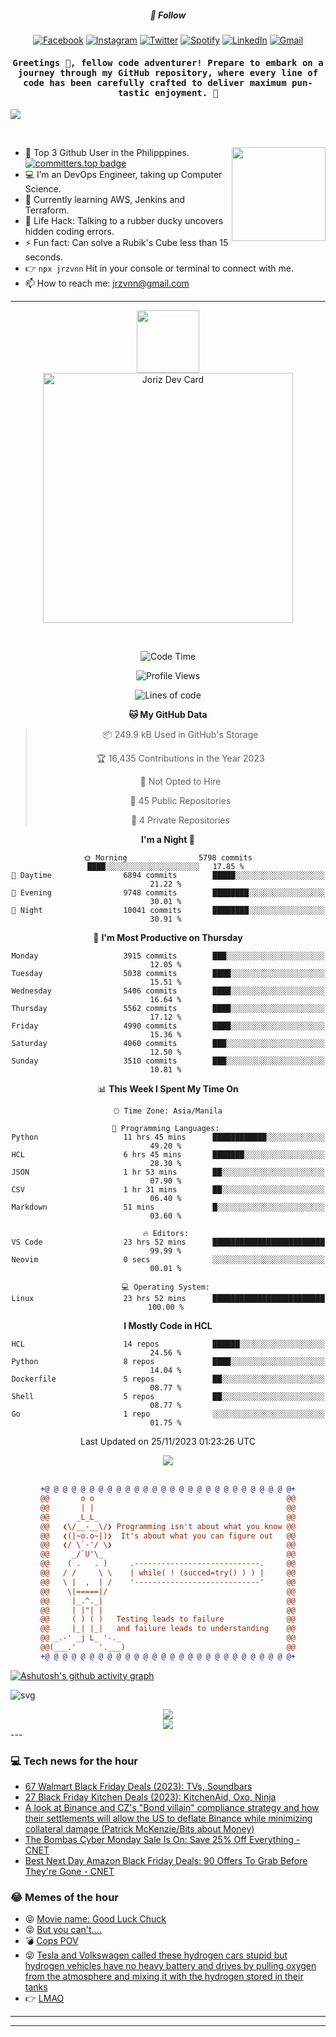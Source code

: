 <h5 align="center">💬 Follow</h5>
<div align="center">

[![Facebook](https://img.shields.io/badge/Facebook-%231877F2.svg?style=for-the-badge&logo=Facebook&logoColor=white)](https://www.facebook.com/Horisyo/)
[![Instagram](https://img.shields.io/badge/Instagram-%23E4405F.svg?style=for-the-badge&logo=Instagram&logoColor=white)](https://www.instagram.com/jrzvnn_/)
[![Twitter](https://img.shields.io/badge/Twitter-%231DA1F2.svg?style=for-the-badge&logo=Twitter&logoColor=white)](https://twitter.com/jrz_studies)
[![Spotify](https://img.shields.io/badge/Spotify-%231ED760.svg?style=for-the-badge&logo=Spotify&logoColor=white)](https://open.spotify.com/user/217td4qrc6mzqjodfalmzjpdi?si=b93099b9078c4ccb)
[![LinkedIn](https://img.shields.io/badge/LinkedIn-%230077B5.svg?style=for-the-badge&logo=LinkedIn&logoColor=white)](https://www.linkedin.com/in/jrz-vnn/)
[![Gmail](https://img.shields.io/badge/Gmail-D14836?style=for-the-badge&logo=gmail&logoColor=white)](mailto:jrzvnn@gmail.com)

</div>
<h4 align="center"><samp>Greetings 👋, fellow code adventurer! Prepare to embark on a journey through my GitHub repository, where every line of code has been carefully crafted to deliver maximum pun-tastic enjoyment. 🚀 </samp></h4>

<!--horizontal divider(gradiant)-->
<img src="https://user-images.githubusercontent.com/73097560/115834477-dbab4500-a447-11eb-908a-139a6edaec5c.gif">

&nbsp; 

<img align='right' src='https://github.com/Rishit-dagli/Rishit-dagli/blob/master/images/octocat-anime.gif' width='150"'>

- 🚀 Top 3 Github User in the Philipppines. [![committers.top badge](https://user-badge.committers.top/philippines/jrzvnn.svg)](https://user-badge.committers.top/philippines/USERNAME)
- 💻 I’m an DevOps Engineer, taking up Computer Science.
- 🤖 Currently learning AWS, Jenkins and Terraform.
- 🎯 Life Hack: Talking to a rubber ducky uncovers hidden coding errors.
- ⚡ Fun fact: Can solve a Rubik's Cube less than 15 seconds.
- 👉 `npx jrzvnn` Hit in your console or terminal to connect with me.
- 📫 How to reach me: jrzvnn@gmail.com

---

<!--🖼️OCTOCAT-->
<p align="center">

<img src="https://media.giphy.com/media/IP7sarl7C5lSFCw9rG/giphy.gif"  width="100px" height="100px">
<br />
<a href="https://app.daily.dev/jorizvillanueva"><img src="https://github.com/jrzvnn/jrzvnn/blob/main/devcard.svg" width="400" alt="Joriz Dev Card"/></a>
</p>

<br />
<div align="center">

<!--START_SECTION:waka-->
![Code Time](http://img.shields.io/badge/Code%20Time-206%20hrs%2038%20mins-blue)

![Profile Views](http://img.shields.io/badge/Profile%20Views-613-blue)

![Lines of code](https://img.shields.io/badge/From%20Hello%20World%20I%27ve%20Written-1.4%20million%20lines%20of%20code-blue)

**🐱 My GitHub Data** 

> 📦 249.9 kB Used in GitHub's Storage 
 > 
> 🏆 16,435 Contributions in the Year 2023
 > 
> 🚫 Not Opted to Hire
 > 
> 📜 45 Public Repositories 
 > 
> 🔑 4 Private Repositories 
 > 
**I'm a Night 🦉** 

```text
🌞 Morning                5798 commits        ████░░░░░░░░░░░░░░░░░░░░░   17.85 % 
🌆 Daytime                6894 commits        █████░░░░░░░░░░░░░░░░░░░░   21.22 % 
🌃 Evening                9748 commits        ████████░░░░░░░░░░░░░░░░░   30.01 % 
🌙 Night                  10041 commits       ████████░░░░░░░░░░░░░░░░░   30.91 % 
```
📅 **I'm Most Productive on Thursday** 

```text
Monday                   3915 commits        ███░░░░░░░░░░░░░░░░░░░░░░   12.05 % 
Tuesday                  5038 commits        ████░░░░░░░░░░░░░░░░░░░░░   15.51 % 
Wednesday                5406 commits        ████░░░░░░░░░░░░░░░░░░░░░   16.64 % 
Thursday                 5562 commits        ████░░░░░░░░░░░░░░░░░░░░░   17.12 % 
Friday                   4990 commits        ████░░░░░░░░░░░░░░░░░░░░░   15.36 % 
Saturday                 4060 commits        ███░░░░░░░░░░░░░░░░░░░░░░   12.50 % 
Sunday                   3510 commits        ███░░░░░░░░░░░░░░░░░░░░░░   10.81 % 
```


📊 **This Week I Spent My Time On** 

```text
🕑︎ Time Zone: Asia/Manila

💬 Programming Languages: 
Python                   11 hrs 45 mins      ████████████░░░░░░░░░░░░░   49.20 % 
HCL                      6 hrs 45 mins       ███████░░░░░░░░░░░░░░░░░░   28.30 % 
JSON                     1 hr 53 mins        ██░░░░░░░░░░░░░░░░░░░░░░░   07.90 % 
CSV                      1 hr 31 mins        ██░░░░░░░░░░░░░░░░░░░░░░░   06.40 % 
Markdown                 51 mins             █░░░░░░░░░░░░░░░░░░░░░░░░   03.60 % 

🔥 Editors: 
VS Code                  23 hrs 52 mins      █████████████████████████   99.99 % 
Neovim                   0 secs              ░░░░░░░░░░░░░░░░░░░░░░░░░   00.01 % 

💻 Operating System: 
Linux                    23 hrs 52 mins      █████████████████████████   100.00 % 
```

**I Mostly Code in HCL** 

```text
HCL                      14 repos            ██████░░░░░░░░░░░░░░░░░░░   24.56 % 
Python                   8 repos             ████░░░░░░░░░░░░░░░░░░░░░   14.04 % 
Dockerfile               5 repos             ██░░░░░░░░░░░░░░░░░░░░░░░   08.77 % 
Shell                    5 repos             ██░░░░░░░░░░░░░░░░░░░░░░░   08.77 % 
Go                       1 repo              ░░░░░░░░░░░░░░░░░░░░░░░░░   01.75 % 
```




 Last Updated on 25/11/2023 01:23:26 UTC
<!--END_SECTION:waka-->

<img src="https://wakatime.com/share/@jrzvnn/70a4618c-7cd9-4016-b7b9-eabe75c837ee.svg">

<br />
<br />

```diff
+@ @ @ @ @ @ @ @ @ @ @ @ @ @ @ @ @ @ @ @ @ @ @ @ @ @ @ @+
@@       o o                                           @@
@@       | |                                           @@
@@      _L_L_                                          @@
@@   ❮\/__-__\/❯ Programming isn't about what you know @@
@@   ❮(|~o.o~|)❯  It's about what you can figure out   @@
@@   ❮/ \`-'/ \❯                                       @@
@@     _/`U'\_                                         @@
@@    ( .   . )     .----------------------------.     @@
@@   / /     \ \    | while( ! (succed=try() ) ) |     @@
@@   \ |  ,  | /    '----------------------------'     @@
@@    \|=====|/                                        @@
@@     |_.^._|                                         @@
@@     | |"| |                                         @@
@@     ( ) ( )   Testing leads to failure              @@
@@     |_| |_|   and failure leads to understanding    @@
@@ _.-' _j L_ '-._                                     @@
@@(___.'     '.___)                                    @@
+@ @ @ @ @ @ @ @ @ @ @ @ @ @ @ @ @ @ @ @ @ @ @ @ @ @ @ @+

```

</div>




[![Ashutosh's github activity graph](https://github-readme-activity-graph.vercel.app/graph?username=jrzvnn&theme=github-compact)](https://github.com/ashutosh00710/github-readme-activity-graph)


![svg](profile-3d-contrib/profile-night-green.svg)

<div align="center">
<img src="https://github.com/jrzvnn/jrzvnn/blob/output/github-snake-dark.svg">
</div>

<div align=center>
<img align=center src=https://metrics.lecoq.io/jrzvnn?template=classic&isocalendar=1&languages=1&achievements=1&base=header%2C%20activity%2C%20community%2C%20repositories%2C%20metadata&base.indepth=false&base.hireable=false&base.skip=false&isocalendar=false&isocalendar.duration=full-year&languages=false&languages.limit=8&languages.threshold=0%25&languages.other=false&languages.colors=github&languages.sections=most-used&languages.indepth=false&languages.analysis.timeout=15&languages.analysis.timeout.repositories=7.5&languages.categories=markup%2C%20programming&languages.recent.categories=markup%2C%20programming&languages.recent.load=300&languages.recent.days=14&achievements=false&achievements.threshold=C&achievements.secrets=true&achievements.display=detailed&achievements.limit=0&config.timezone=Asia%2FManila)
</div>
<div align="left">
---

### 💻 Tech news for the hour

<!-- TECH:START -->
 - [67 Walmart Black Friday Deals &lpar;2023&rpar;: TVs, Soundbars](https://www.wired.com/story/best-walmart-black-friday-deals-2023-2/)
 - [27 Black Friday Kitchen Deals &lpar;2023&rpar;: KitchenAid, Oxo, Ninja](https://www.wired.com/story/best-black-friday-kitchen-deals-2023-2/)
 - [A look at Binance and CZ&#39;s &quot;Bond villain&quot; compliance strategy and how their settlements will allow the US to deflate Binance while minimizing collateral damage &lpar;Patrick McKenzie/Bits about Money&rpar;](http://www.techmeme.com/231125/p5#a231125p5)
 - [The Bombas Cyber Monday Sale Is On: Save 25% Off Everything     - CNET](https://www.cnet.com/deals/the-bombas-cyber-monday-sale-is-on-save-25-off-everything/#ftag=CAD590a51e)
 - [Best Next Day Amazon Black Friday Deals: 90 Offers To Grab Before They&#39;re Gone     - CNET](https://www.cnet.com/deals/amazon-black-friday-cyber-monday/#ftag=CAD590a51e)<!-- TECH:END -->

### 😂 Memes of the hour

<!-- MEMES:START -->
 - 😝 [Movie name: Good Luck Chuck](http://9gag.com/gag/a5XYKZo)
 - 😝 [But you can&#39;t....](http://9gag.com/gag/ap9MBY9)
 - 💣 [Cops POV](http://9gag.com/gag/awZpVE8)
 - 😝 [Tesla and Volkswagen called these hydrogen cars stupid but hydrogen vehicles have no heavy battery and drives by pulling oxygen from the atmosphere and mixing it with the hydrogen stored in their tanks](http://9gag.com/gag/aL1EBGV)
 - 👉 [LMAO](http://9gag.com/gag/aQEj8jr)<!-- MEMES:END -->

---

---
